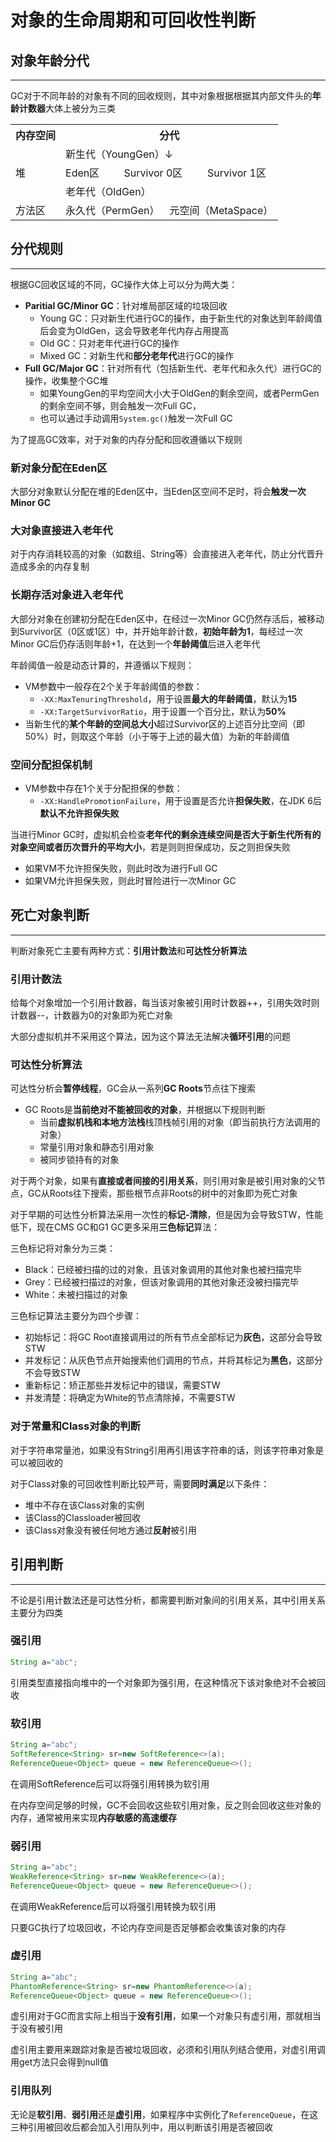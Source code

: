 # 对象的生命周期和可回收性判断
## 对象年龄分代
---
GC对于不同年龄的对象有不同的回收规则，其中对象根据根据其内部文件头的**年龄计数器**大体上被分为三类

<table>
    <tr>
        <th>内存空间</th>
        <th colspan=6>分代</th>
    </tr>
    <tr>
        <td rowspan=3>堆</td>
        <td colspan=6>新生代（YoungGen）↓</td>
    </tr>
    <tr>
        <td colspan=2>Eden区</td>
        <td colspan=2>Survivor 0区</td>
        <td colspan=2>Survivor 1区</td>
    </tr>
    <tr>
        <td colspan=6>老年代（OldGen）</td>
    </tr>
    <tr>
        <td >方法区</td>
        <td colspan=3>永久代（PermGen）</td>
        <td colspan=3>元空间（MetaSpace）</td>
    </tr>
</table>

## 分代规则
---
根据GC回收区域的不同，GC操作大体上可以分为两大类：
- **Paritial GC/Minor GC**：针对堆局部区域的垃圾回收
  - Young GC：只对新生代进行GC的操作，由于新生代的对象达到年龄阈值后会变为OldGen，这会导致老年代内存占用提高
  - Old GC：只对老年代进行GC的操作
  - Mixed GC：对新生代和**部分老年代**进行GC的操作
- **Full GC/Major GC**：针对所有代（包括新生代、老年代和永久代）进行GC的操作，收集整个GC堆
  - 如果YoungGen的平均空间大小大于OldGen的剩余空间，或者PermGen的剩余空间不够，则会触发一次Full GC，
  - 也可以通过手动调用`System.gc()`触发一次Full GC

为了提高GC效率，对于对象的内存分配和回收遵循以下规则

### 新对象分配在Eden区
大部分对象默认分配在堆的Eden区中，当Eden区空间不足时，将会**触发一次Minor GC**

### 大对象直接进入老年代
对于内存消耗较高的对象（如数组、String等）会直接进入老年代，防止分代晋升造成多余的内存复制

### 长期存活对象进入老年代
大部分对象在创建初分配在Eden区中，在经过一次Minor GC仍然存活后，被移动到Survivor区（0区或1区）中，并开始年龄计数，**初始年龄为1**，每经过一次Minor GC后仍存活则年龄+1，在达到一个**年龄阈值**后进入老年代

年龄阈值一般是动态计算的，并遵循以下规则：
- VM参数中一般存在2个关于年龄阈值的参数：
  - `-XX:MaxTenuringThreshold`，用于设置**最大的年龄阈值**，默认为**15**
  - `-XX:TargetSurvivorRatio`，用于设置一个百分比，默认为**50%**
- 当新生代的**某个年龄的空间总大小**超过Survivor区的上述百分比空间（即50%）时，则取这个年龄（小于等于上述的最大值）为新的年龄阈值

### 空间分配担保机制
- VM参数中存在1个关于分配担保的参数：
  - `-XX:HandlePromotionFailure`，用于设置是否允许**担保失败**，在JDK 6后**默认不允许担保失败**

当进行Minor GC时，虚拟机会检查**老年代的剩余连续空间是否大于新生代所有的对象空间或者历次晋升的平均大小**，若是则则担保成功，反之则担保失败
- 如果VM不允许担保失败，则此时改为进行Full GC
- 如果VM允许担保失败，则此时冒险进行一次Minor GC

## 死亡对象判断
---
判断对象死亡主要有两种方式：**引用计数法**和**可达性分析算法**

### 引用计数法
给每个对象增加一个引用计数器，每当该对象被引用时计数器++，引用失效时则计数器--，计数器为0的对象即为死亡对象

大部分虚拟机并不采用这个算法，因为这个算法无法解决**循环引用**的问题

### 可达性分析算法
可达性分析会**暂停线程**，GC会从一系列**GC Roots**节点往下搜索
- GC Roots是**当前绝对不能被回收的对象**，并根据以下规则判断
  - 当前**虚拟机栈和本地方法栈**栈顶栈帧引用的对象（即当前执行方法调用的对象）
  - 常量引用对象和静态引用对象
  - 被同步锁持有的对象

对于两个对象，如果有**直接或者间接的引用关系**，则引用对象是被引用对象的父节点，GC从Roots往下搜索，那些根节点非Roots的树中的对象即为死亡对象

对于早期的可达性分析算法采用一次性的**标记-清除**，但是因为会导致STW，性能低下，现在CMS GC和G1 GC更多采用**三色标记**算法：
  
三色标记将对象分为三类：
- Black：已经被扫描的过的对象，且该对象调用的其他对象也被扫描完毕
- Grey：已经被扫描过的对象，但该对象调用的其他对象还没被扫描完毕
- White：未被扫描过的对象

三色标记算法主要分为四个步骤：
- 初始标记：将GC Root直接调用过的所有节点全部标记为**灰色**，这部分会导致STW
- 并发标记：从灰色节点开始搜索他们调用的节点，并将其标记为**黑色**，这部分不会导致STW
- 重新标记：矫正那些并发标记中的错误，需要STW
- 并发清楚：将确定为White的节点清除掉，不需要STW

### 对于常量和Class对象的判断
对于字符串常量池，如果没有String引用再引用该字符串的话，则该字符串对象是可以被回收的

对于Class对象的可回收性判断比较严苛，需要**同时满足**以下条件：
- 堆中不存在该Class对象的实例
- 该Class的Classloader被回收
- 该Class对象没有被任何地方通过**反射**被引用

## 引用判断
---
不论是引用计数法还是可达性分析，都需要判断对象间的引用关系，其中引用关系主要分为四类

### 强引用
```java
String a="abc";
```

引用类型直接指向堆中的一个对象即为强引用，在这种情况下该对象绝对不会被回收

### 软引用
```java
String a="abc";
SoftReference<String> sr=new SoftReference<>(a);
ReferenceQueue<Object> queue = new ReferenceQueue<>();
```

在调用SoftReference后可以将强引用转换为软引用

在内存空间足够的时候，GC不会回收这些软引用对象，反之则会回收这些对象的内存，通常被用来实现**内存敏感的高速缓存**

### 弱引用
```java
String a="abc";
WeakReference<String> sr=new WeakReference<>(a);
ReferenceQueue<Object> queue = new ReferenceQueue<>();
```

在调用WeakReference后可以将强引用转换为软引用

只要GC执行了垃圾回收，不论内存空间是否足够都会收集该对象的内存

### 虚引用
```java
String a="abc";
PhantomReference<String> sr=new PhantomReference<>(a);
ReferenceQueue<Object> queue = new ReferenceQueue<>();
```

虚引用对于GC而言实际上相当于**没有引用**，如果一个对象只有虚引用，那就相当于没有被引用

虚引用主要用来跟踪对象是否被垃圾回收，必须和引用队列结合使用，对虚引用调用get方法只会得到null值

### 引用队列
无论是**软引用**、**弱引用**还是**虚引用**，如果程序中实例化了`ReferenceQueue`，在这三种引用被回收后都会加入引用队列中，用以判断该引用是否被回收